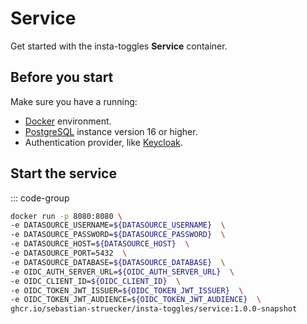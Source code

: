 # Service

Get started with the insta-toggles **Service** container.

## Before you start

Make sure you have a running:
- [Docker](https://www.docker.com/) environment.
- [PostgreSQL](https://www.postgresql.org/) instance version 16 or higher.
- Authentication provider, like [Keycloak](https://www.keycloak.org/).

## Start the service

::: code-group

```sh [docker]
docker run -p 8080:8080 \
-e DATASOURCE_USERNAME=${DATASOURCE_USERNAME}  \
-e DATASOURCE_PASSWORD=${DATASOURCE_PASSWORD}  \
-e DATASOURCE_HOST=${DATASOURCE_HOST}  \
-e DATASOURCE_PORT=5432  \
-e DATASOURCE_DATABASE=${DATASOURCE_DATABASE}  \
-e OIDC_AUTH_SERVER_URL=${OIDC_AUTH_SERVER_URL}  \
-e OIDC_CLIENT_ID=${OIDC_CLIENT_ID}  \
-e OIDC_TOKEN_JWT_ISSUER=${OIDC_TOKEN_JWT_ISSUER}  \
-e OIDC_TOKEN_JWT_AUDIENCE=${OIDC_TOKEN_JWT_AUDIENCE}  \
ghcr.io/sebastian-struecker/insta-toggles/service:1.0.0-snapshot
```

